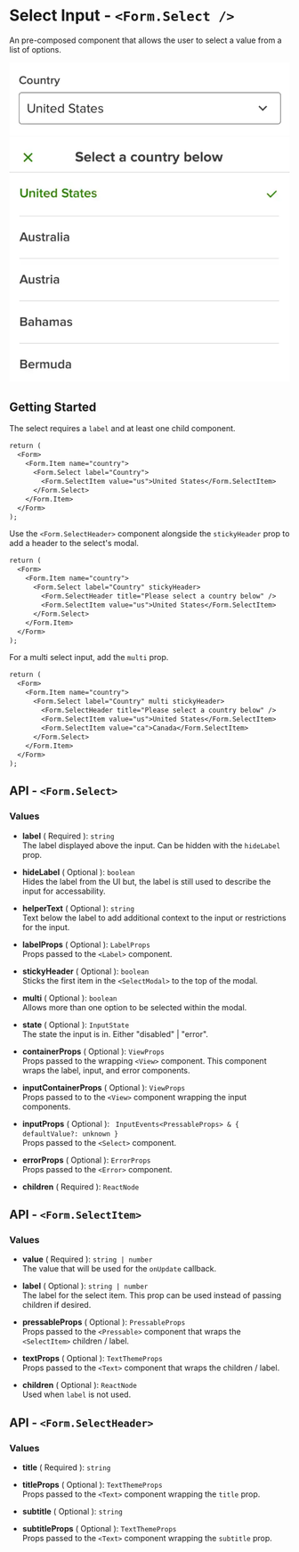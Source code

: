 # Select Input - `<Form.Select />`

An pre-composed component that allows the user to select a value from a list of options.

![Example Select Input](./images/select_input.webp)
![Example Select Options](./images/select_options.webp)

## Getting Started

The select requires a `label` and at least one child component.

```tsx
return (
  <Form>
    <Form.Item name="country">
      <Form.Select label="Country">
        <Form.SelectItem value="us">United States</Form.SelectItem>
      </Form.Select>
    </Form.Item>
  </Form>
);
```

Use the `<Form.SelectHeader>` component alongside the `stickyHeader` prop to add a header to the select's modal.

```tsx
return (
  <Form>
    <Form.Item name="country">
      <Form.Select label="Country" stickyHeader>
        <Form.SelectHeader title="Please select a country below" />
        <Form.SelectItem value="us">United States</Form.SelectItem>
      </Form.Select>
    </Form.Item>
  </Form>
);
```

For a multi select input, add the `multi` prop.

```tsx
return (
  <Form>
    <Form.Item name="country">
      <Form.Select label="Country" multi stickyHeader>
        <Form.SelectHeader title="Please select a country below" />
        <Form.SelectItem value="us">United States</Form.SelectItem>
        <Form.SelectItem value="ca">Canada</Form.SelectItem>
      </Form.Select>
    </Form.Item>
  </Form>
);
```

## API - `<Form.Select>`

### Values

- **label** ( Required ): `string`<br />
  The label displayed above the input. Can be hidden with the `hideLabel` prop.

- **hideLabel** ( Optional ): `boolean`<br />
  Hides the label from the UI but, the label is still used to describe the input for accessability.

- **helperText** ( Optional ): `string`<br />
  Text below the label to add additional context to the input or restrictions for the input.

- **labelProps** ( Optional ): `LabelProps`<br />
  Props passed to the `<Label>` component.

- **stickyHeader** ( Optional ): `boolean`<br />
  Sticks the first item in the `<SelectModal>` to the top of the modal.

- **multi** ( Optional ): `boolean`<br />
  Allows more than one option to be selected within the modal.

- **state** ( Optional ): `InputState`<br />
  The state the input is in. Either "disabled" | "error".

- **containerProps** ( Optional ): `ViewProps`<br />
  Props passed to the wrapping `<View>` component. This component wraps the label, input, and error components.

- **inputContainerProps** ( Optional ): `ViewProps`<br />
  Props passed to to the `<View>` component wrapping the input components.

- **inputProps** ( Optional ): ` InputEvents<PressableProps> & { defaultValue?: unknown }`<br />
  Props passed to the `<Select>` component.

- **errorProps** ( Optional ): `ErrorProps`<br />
  Props passed to the `<Error>` component.

- **children** ( Required ): `ReactNode`<br />

## API - `<Form.SelectItem>`

### Values

- **value** ( Required ): `string | number`<br />
  The value that will be used for the `onUpdate` callback.

- **label** ( Optional ): `string | number`<br />
  The label for the select item. This prop can be used instead of passing children if desired.

- **pressableProps** ( Optional ): `PressableProps`<br />
  Props passed to the `<Pressable>` component that wraps the `<SelectItem>` children / label.

- **textProps** ( Optional ): `TextThemeProps`<br />
  Props passed to the `<Text>` component that wraps the children / label.

- **children** ( Optional ): `ReactNode`<br />
  Used when `label` is not used.

## API - `<Form.SelectHeader>`

### Values

- **title** ( Required ): `string`<br />

- **titleProps** ( Optional ): `TextThemeProps`<br />
  Props passed to the `<Text>` component wrapping the `title` prop.

- **subtitle** ( Optional ): `string`<br />

- **subtitleProps** ( Optional ): `TextThemeProps`<br />
  Props passed to the `<Text>` component wrapping the `subtitle` prop.
